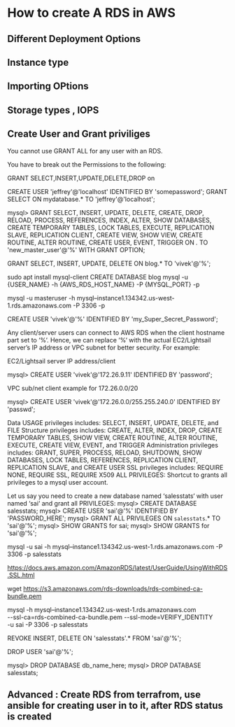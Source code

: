 # How to create A RDS in AWS

## Different Deployment Options

## Instance type

## Importing OPtions

## Storage types , IOPS

## Create User and Grant priviliges

You cannot use GRANT ALL for any user with an RDS.

You have to break out the Permissions to the following:

GRANT SELECT,INSERT,UPDATE,DELETE,DROP on

CREATE USER 'jeffrey'@'localhost' IDENTIFIED BY 'somepassword';
GRANT SELECT ON mydatabase.\* TO 'jeffrey'@'localhost';

mysql> GRANT SELECT, INSERT, UPDATE, DELETE, CREATE, DROP, RELOAD, PROCESS, REFERENCES, INDEX, ALTER, SHOW DATABASES, CREATE TEMPORARY TABLES, LOCK TABLES, EXECUTE, REPLICATION SLAVE, REPLICATION CLIENT, CREATE VIEW, SHOW VIEW, CREATE ROUTINE, ALTER ROUTINE, CREATE USER, EVENT, TRIGGER ON _._ TO 'new_master_user'@'%' WITH GRANT OPTION;

GRANT SELECT, INSERT, UPDATE, DELETE ON blog.\* TO 'vivek'@'%';

sudo apt install mysql-client
CREATE DATABASE blog
mysql -u {USER_NAME} -h {AWS_RDS_HOST_NAME} -P {MYSQL_PORT} -p

mysql -u masteruser -h mysql–instance1.134342.us-west-1.rds.amazonaws.com -P 3306 -p

CREATE USER 'vivek'@'%' IDENTIFIED BY 'my_Super_Secret_Password';

Any client/server users can connect to AWS RDS when the client hostname part set to ‘%‘. Hence, we can replace ‘%‘ with the actual EC2/Lightsail server’s IP address or VPC subnet for better security. For example:

EC2/Lightsail server IP address/client

mysql> CREATE USER 'vivek'@'172.26.9.11' IDENTIFIED BY 'password';

VPC sub/net client example for 172.26.0.0/20

mysql> CREATE USER 'vivek'@'172.26.0.0/255.255.240.0' IDENTIFIED BY 'passwd';

Data USAGE privileges includes: SELECT, INSERT, UPDATE, DELETE, and FILE
Structure privileges includes: CREATE, ALTER, INDEX, DROP, CREATE TEMPORARY TABLES, SHOW VIEW, CREATE ROUTINE, ALTER ROUTINE, EXECUTE, CREATE VIEW, EVENT, and TRIGGER
Administration privileges includes: GRANT, SUPER, PROCESS, RELOAD, SHUTDOWN, SHOW DATABASES, LOCK TABLES, REFERENCES, REPLICATION CLIENT, REPLICATION SLAVE, and CREATE USER
SSL privileges includes: REQUIRE NONE, REQUIRE SSL, REQUIRE X509
ALL PRIVILEGES: Shortcut to grants all privileges to a mysql user account.

Let us say you need to create a new database named ‘salesstats‘ with user named ‘sai‘ and grant all PRIVILEGES:
mysql> CREATE DATABASE salesstats;
mysql> CREATE USER 'sai'@'%' IDENTIFIED BY 'PASSWORD_HERE';
mysql> GRANT ALL PRIVILEGES ON `salesstats`.\* TO 'sai'@'%';
mysql> SHOW GRANTS for sai;
mysql> SHOW GRANTS for 'sai'@'%';

mysql -u sai -h mysql–instance1.134342.us-west-1.rds.amazonaws.com -P 3306 -p salesstats

https://docs.aws.amazon.com/AmazonRDS/latest/UserGuide/UsingWithRDS.SSL.html

wget https://s3.amazonaws.com/rds-downloads/rds-combined-ca-bundle.pem

mysql -h mysql–instance1.134342.us-west-1.rds.amazonaws.com \
--ssl-ca=rds-combined-ca-bundle.pem --ssl-mode=VERIFY_IDENTITY \
-u sai -P 3306 -p salesstats

REVOKE INSERT, DELETE ON 'salesstats'.\* FROM 'sai'@'%';

DROP USER 'sai'@'%';

mysql> DROP DATABASE db_name_here;
mysql> DROP DATABASE salesstats;

## Advanced : Create RDS from terrafrom, use ansible for creating user in to it, after RDS status is created

